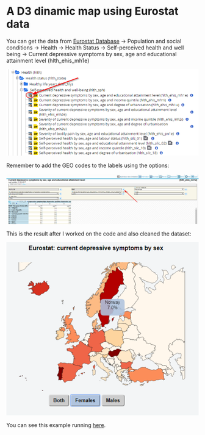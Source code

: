 # A D3 dinamic map using Eurostat data

You can get the data from <a href="http://ec.europa.eu/eurostat/data/database">Eurostat Database</a> → Population and social conditions → Health → Health Status → Self-perceived health and well being → Current depressive symptoms by sex, age and educational attainment level (hlth_ehis_mh1e)	

![alt text](https://raw.githubusercontent.com/herreriasjose/d3js_dinamic_map_eurostat/master/2017-07-24-Database%20-%20Eurostat-01.png)

Remember to add the GEO codes to the labels using the options:

![alt text](https://raw.githubusercontent.com/herreriasjose/d3js_dinamic_map_eurostat/master/2017-07-24-Database%20-%20Eurostat-02.png)

This is the result after I worked on the code and also cleaned the dataset:

![alt text](https://raw.githubusercontent.com/herreriasjose/d3js_dinamic_map_eurostat/master/2017-07-24-Database%20-%20Eurostat-03.png)


You can see this example running <a href="https://jsfiddle.net/herreriasjose/9qoworpm/">here</a>.
